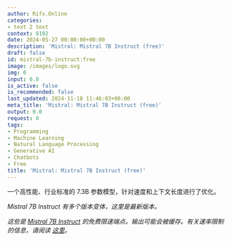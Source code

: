 ```yaml
---
author: Rifx.Online
categories:
- text 2 text
context: 8192
date: 2024-05-27 00:00:00+00:00
description: 'Mistral: Mistral 7B Instruct (free)'
draft: false
id: mistral-7b-instruct:free
image: /images/logo.svg
img: 0
input: 0.0
is_active: false
is_recommended: false
last_updated: 2024-11-18 11:46:03+00:00
meta_title: 'Mistral: Mistral 7B Instruct (free)'
output: 0.0
request: 0
tags:
- Programming
- Machine Learning
- Natural Language Processing
- Generative AI
- Chatbots
- Free
title: 'Mistral: Mistral 7B Instruct (free)'
---
```




一个高性能、行业标准的 7.3B 参数模型，针对速度和上下文长度进行了优化。

*Mistral 7B Instruct 有多个版本变体，这里是最新版本。*

_这些是 [Mistral 7B Instruct](/mistralai/mistral-7b-instruct) 的免费限速端点。输出可能会被缓存。有关速率限制的信息，请阅读 [这里](/docs/limits)。_

